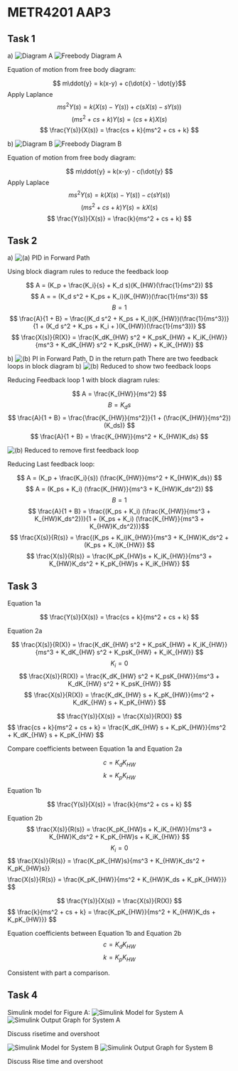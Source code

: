 # METR4201 AAP3
## Task 1
a) 
![Diagram A](/images/diagrama.png)
![Freebody Diagram A](/images/freebody_diagram_A.png)

Equation of motion from free body diagram:

$$ m\ddot{y} = k(x-y) + c(\dot{x} - \dot{y}$$
Apply Laplance
$$ ms^2 Y(s) = k(X(s) - Y(s)) + c(sX(s) - sY(s)) $$
$$ (ms^2 + cs + k) Y(s) = (cs + k) X(s) $$
$$ \frac{Y(s)}{X(s)} = \frac{cs + k}{ms^2 + cs + k} $$

b)
![Diagram B](/images/diagramb.png)
![Freebody Diagram B](/images/freebody_diagram_B.png)

Equation of motion from free body diagram:

$$ m\ddot{y} = k(x-y) - c(\dot{y} $$
Apply Laplace
$$ ms^2 Y(s) = k(X(s) - Y(s)) - c(sY(s)) $$
$$ (ms^2 + cs + k) Y(s) = kX(s) $$ 
$$ \frac{Y(s)}{X(s)} = \frac{k}{ms^2 + cs + k} $$

## Task 2
a) 
![(a) PID in Forward Path](/images/block_diagram_a.png)

Using block diagram rules to reduce the feedback loop

$$ A = (K_p + \frac{K_i}{s} + K_d s)(K_{HW}(\frac{1}{ms^2})  $$
$$ A = = (K_d s^2 + K_ps + K_i)(K_{HW})(\frac{1}{ms^3}) $$
$$ B = 1 $$
$$ \frac{A}{1 + B} = \frac{(K_d s^2 + K_ps + K_i)(K_{HW})(\frac{1}{ms^3})}{1 + (K_d s^2 + K_ps + K_i + )(K_{HW})(\frac{1}{ms^3})} $$
$$ \frac{X(s)}{R(X)} = \frac{K_dK_{HW} s^2 + K_psK_{HW} + K_iK_{HW}}{ms^3 + K_dK_{HW} s^2 + K_psK_{HW} + K_iK_{HW}} $$

b)
![(b) PI in Forward Path, D in the return path](/images/block_diagram_b.png)
There are two feedback loops in block diagram b)
![(b) Reduced to show two feedback loops](/images/block_diagram_b2.png)

Reducing Feedback loop 1 with block diagram rules:

$$ A = \frac{K_{HW}}{ms^2}  $$
$$ B = K_ds $$
$$ \frac{A}{1 + B} = \frac{\frac{K_{HW}}{ms^2}}{1 + (\frac{K_{HW}}{ms^2})(K_ds)} $$
$$ \frac{A}{1 + B} = \frac{K_{HW}}{ms^2 + K_{HW}K_ds} $$

![(b) Reduced to remove first feedback loop](/images/block_diagram_b3.png)

Reducing Last feedback loop:

$$ A = (K_p + \frac{K_i}{s}) (\frac{K_{HW}}{ms^2 + K_{HW}K_ds}) $$
$$ A = (K_ps + K_i) (\frac{K_{HW}}{ms^3 + K_{HW}K_ds^2}) $$
$$ B = 1 $$
$$ \frac{A}{1 + B} = \frac{(K_ps + K_i) (\frac{K_{HW}}{ms^3 + K_{HW}K_ds^2})}{1 + (K_ps + K_i) (\frac{K_{HW}}{ms^3 + K_{HW}K_ds^2})}$$
$$ \frac{X(s)}{R(s)} = \frac{(K_ps + K_i)K_{HW}}{ms^3 + K_{HW}K_ds^2 + (K_ps + K_i)K_{HW}} $$
$$ \frac{X(s)}{R(s)} = \frac{K_pK_{HW}s + K_iK_{HW}}{ms^3 + K_{HW}K_ds^2 + K_pK_{HW}s + K_iK_{HW}} $$

## Task 3

Equation 1a

$$ \frac{Y(s)}{X(s)} = \frac{cs + k}{ms^2 + cs + k} $$

Equation 2a

$$ \frac{X(s)}{R(X)} = \frac{K_dK_{HW} s^2 + K_psK_{HW} + K_iK_{HW}}{ms^3 + K_dK_{HW} s^2 + K_psK_{HW} + K_iK_{HW}} $$
$$ K_i = 0 $$
$$ \frac{X(s)}{R(X)} = \frac{K_dK_{HW} s^2 + K_psK_{HW}}{ms^3 + K_dK_{HW} s^2 + K_psK_{HW}} $$
$$ \frac{X(s)}{R(X)} = \frac{K_dK_{HW} s + K_pK_{HW}}{ms^2 + K_dK_{HW} s + K_pK_{HW}} $$

$$ \frac{Y(s)}{X(s)} = \frac{X(s)}{R(X)} $$
$$ \frac{cs + k}{ms^2 + cs + k} = \frac{K_dK_{HW} s + K_pK_{HW}}{ms^2 + K_dK_{HW} s + K_pK_{HW} $$

Compare coefficients between Equation 1a and Equation 2a

$$ c = K_dK_{HW} $$
$$ k = K_pK_{HW} $$

Equation 1b

$$ \frac{Y(s)}{X(s)} = \frac{k}{ms^2 + cs + k} $$

Equation 2b
$$ \frac{X(s)}{R(s)} = \frac{K_pK_{HW}s + K_iK_{HW}}{ms^3 + K_{HW}K_ds^2 + K_pK_{HW}s + K_iK_{HW}} $$
$$ K_i = 0 $$
$$ \frac{X(s)}{R(s)} = \frac{K_pK_{HW}s}{ms^3 + K_{HW}K_ds^2 + K_pK_{HW}s}} $$
$$ \frac{X(s)}{R(s)} = \frac{K_pK_{HW}}{ms^2 + K_{HW}K_ds + K_pK_{HW}}} $$

$$ \frac{Y(s)}{X(s)} = \frac{X(s)}{R(X)} $$
$$ \frac{k}{ms^2 + cs + k} = \frac{K_pK_{HW}}{ms^2 + K_{HW}K_ds + K_pK_{HW}}} $$

Equation coefficients between Equation 1b and Equation 2b
$$ c = K_dK_{HW} $$
$$ k = K_pK_{HW} $$

Consistent with part a comparison.

## Task 4
Simulink model for Figure A:
![Simulink Model for System A](/images/simulink_model_A.png)
![Simulink Output Graph for System A](/images/simulink_graph_A.png)

Discuss risetime and overshoot

![Simulink Model for System B](/images/simulink_model_B.png)
![Simulink Output Graph for System B](/images/simulink_graph_B.png)

Discuss Rise time and overshoot




